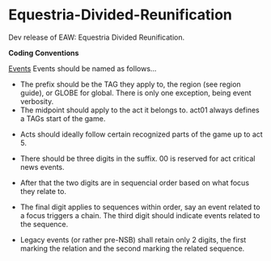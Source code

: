 # Equestria-Divided-Reunification
Dev release of EAW: Equestria Divided Reunification.

<b>Coding Conventions</b>

<u>Events</u>
Events should be named as follows...
- The prefix should be the TAG they apply to, the region (see region guide), or GLOBE for global. There is only one exception, being event verbosity.
- The midpoint should apply to the act it belongs to. act01 always defines a TAGs start of the game.
* Acts should ideally follow certain recognized parts of the game up to act 5.
- There should be three digits in the suffix. 00 is reserved for act critical news events.
+ After that the two digits are in sequencial order based on what focus they relate to.
- The final digit applies to sequences within order, say an event related to a focus triggers a chain. The third digit should indicate events related to the sequence.
* Legacy events (or rather pre-NSB) shall retain only 2 digits, the first marking the relation and the second marking the related sequence.
